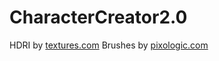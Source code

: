 # CharacterCreator2.0

HDRI by [textures.com](https://www.textures.com/download/HDRPanoramas0203/139805)
Brushes by [pixologic.com](http://pixologic.com/zbrush/downloadcenter/alpha/)
